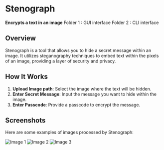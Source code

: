 # Stenograph
**Encrypts a text in an image**
Folder 1 : GUI interface
Folder 2 : CLI interface

## Overview
Stenograph is a tool that allows you to hide a secret message within an image. It utilizes steganography techniques to embed text within the pixels of an image, providing a layer of security and privacy.

## How It Works
1. **Upload Image path**: Select the image where the text will be hidden.
2. **Enter Secret Message**: Input the message you want to hide within the image.
3. **Enter Passcode**: Provide a passcode to encrypt the message.

## Screenshots
Here are some examples of images processed by Stenograph:

![Image 1](https://github.com/user-attachments/assets/3740f820-0ee5-45ec-9123-bdfacd879f2b)
![Image 2](https://github.com/user-attachments/assets/2bf07c9a-e742-4748-93ae-561b42101b11)
![Image 3](https://github.com/user-attachments/assets/13acdbce-a623-4fe6-a380-8939612f789b)


